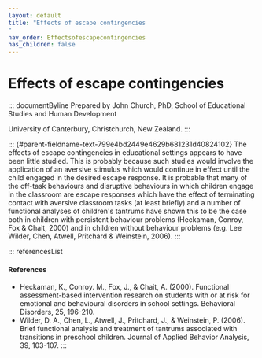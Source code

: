 ```yaml
---
layout: default
title: "Effects of escape contingencies 
"
nav_order: Effectsofescapecontingencies
has_children: false
---
```

# Effects of escape contingencies 


::: documentByline
Prepared by John Church, PhD, School of Educational Studies and Human
Development

University of Canterbury, Christchurch, New Zealand.
:::

::: {#parent-fieldname-text-799e4bd2449e4629b681231d40824102}
The effects of escape contingencies in educational settings appears to
have been little studied. This is probably because such studies would
involve the application of an aversive stimulus which would continue in
effect until the child engaged in the desired escape response. It is
probable that many of the off-task behaviours and disruptive behaviours
in which children engage in the classroom are escape responses which
have the effect of terminating contact with aversive classroom tasks (at
least briefly) and a number of functional analyses of children's
tantrums have shown this to be the case both in children with persistent
behaviour problems (Heckaman, Conroy, Fox & Chait, 2000) and in children
without behaviour problems (e.g. Lee Wilder, Chen, Atwell, Pritchard &
Weinstein, 2006).
:::

::: referencesList
#### References

-   Heckaman, K., Conroy. M., Fox, J., & Chait, A. (2000). Functional
    assessment-based intervention research on students with or at risk
    for emotional and behavioural disorders in school settings.
    Behavioral Disorders, 25, 196-210.
-   Wilder, D. A., Chen, L., Atwell, J., Pritchard, J., & Weinstein, P.
    (2006). Brief functional analysis and treatment of tantrums
    associated with transitions in preschool children. Journal of
    Applied Behavior Analysis, 39, 103-107.
:::
